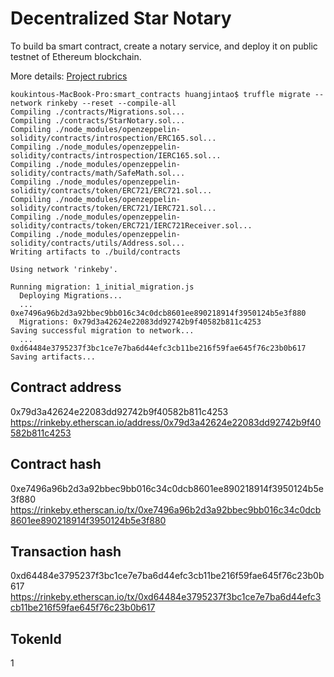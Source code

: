 # Decentralized Star Notary

To build ba smart contract, create a notary service, and deploy it on public testnet of Ethereum blockchain.

More details: [Project rubrics](https://review.udacity.com/#!/rubrics/2297/view "Title")

```
koukintous-MacBook-Pro:smart_contracts huangjintao$ truffle migrate --network rinkeby --reset --compile-all
Compiling ./contracts/Migrations.sol...
Compiling ./contracts/StarNotary.sol...
Compiling ./node_modules/openzeppelin-solidity/contracts/introspection/ERC165.sol...
Compiling ./node_modules/openzeppelin-solidity/contracts/introspection/IERC165.sol...
Compiling ./node_modules/openzeppelin-solidity/contracts/math/SafeMath.sol...
Compiling ./node_modules/openzeppelin-solidity/contracts/token/ERC721/ERC721.sol...
Compiling ./node_modules/openzeppelin-solidity/contracts/token/ERC721/IERC721.sol...
Compiling ./node_modules/openzeppelin-solidity/contracts/token/ERC721/IERC721Receiver.sol...
Compiling ./node_modules/openzeppelin-solidity/contracts/utils/Address.sol...
Writing artifacts to ./build/contracts

Using network 'rinkeby'.

Running migration: 1_initial_migration.js
  Deploying Migrations...
  ... 0xe7496a96b2d3a92bbec9bb016c34c0dcb8601ee890218914f3950124b5e3f880
  Migrations: 0x79d3a42624e22083dd92742b9f40582b811c4253
Saving successful migration to network...
  ... 0xd64484e3795237f3bc1ce7e7ba6d44efc3cb11be216f59fae645f76c23b0b617
Saving artifacts...
```
## Contract address
0x79d3a42624e22083dd92742b9f40582b811c4253
https://rinkeby.etherscan.io/address/0x79d3a42624e22083dd92742b9f40582b811c4253

## Contract hash
0xe7496a96b2d3a92bbec9bb016c34c0dcb8601ee890218914f3950124b5e3f880
https://rinkeby.etherscan.io/tx/0xe7496a96b2d3a92bbec9bb016c34c0dcb8601ee890218914f3950124b5e3f880

## Transaction hash
0xd64484e3795237f3bc1ce7e7ba6d44efc3cb11be216f59fae645f76c23b0b617
https://rinkeby.etherscan.io/tx/0xd64484e3795237f3bc1ce7e7ba6d44efc3cb11be216f59fae645f76c23b0b617

## TokenId
1